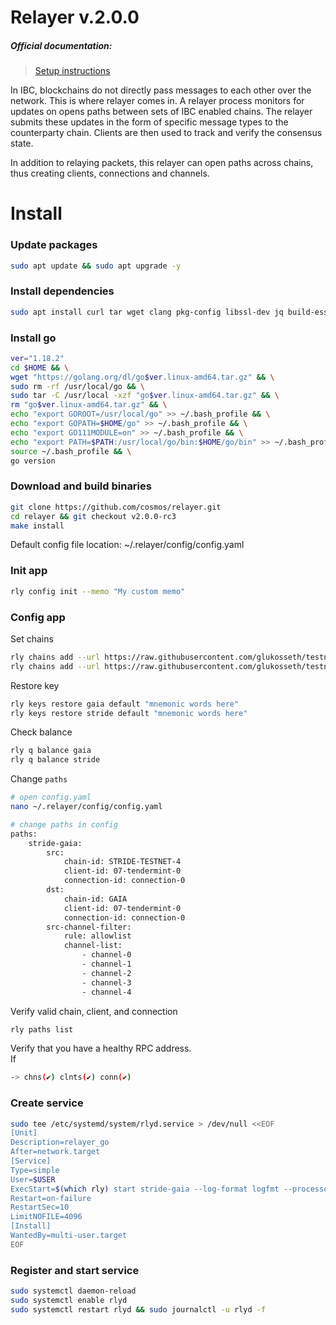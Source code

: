 # Relayer v.2.0.0

##### Official documentation:
> [Setup instructions](https://github.com/glukosseth/relayer-ibc-go)

In IBC, blockchains do not directly pass messages to each other over the network. This is where relayer comes in. A relayer process monitors for updates on opens paths between sets of IBC enabled chains. The relayer submits these updates in the form of specific message types to the counterparty chain. Clients are then used to track and verify the consensus state.

In addition to relaying packets, this relayer can open paths across chains, thus creating clients, connections and channels.

# Install

### Update packages
```Bash
sudo apt update && sudo apt upgrade -y
```

### Install dependencies
```Bash
sudo apt install curl tar wget clang pkg-config libssl-dev jq build-essential bsdmainutils ncdu git jq liblz4-tool -y
```

### Install go
```Bash
ver="1.18.2"
cd $HOME && \
wget "https://golang.org/dl/go$ver.linux-amd64.tar.gz" && \
sudo rm -rf /usr/local/go && \
sudo tar -C /usr/local -xzf "go$ver.linux-amd64.tar.gz" && \
rm "go$ver.linux-amd64.tar.gz" && \
echo "export GOROOT=/usr/local/go" >> ~/.bash_profile && \
echo "export GOPATH=$HOME/go" >> ~/.bash_profile && \
echo "export GO111MODULE=on" >> ~/.bash_profile && \
echo "export PATH=$PATH:/usr/local/go/bin:$HOME/go/bin" >> ~/.bash_profile && \
source ~/.bash_profile && \
go version
```

### Download and build binaries
```Bash
git clone https://github.com/cosmos/relayer.git
cd relayer && git checkout v2.0.0-rc3
make install
```
Default config file location: ~/.relayer/config/config.yaml

### Init app
```Bash
rly config init --memo "My custom memo"
```

### Config app
Set chains
```Bash
rly chains add --url https://raw.githubusercontent.com/glukosseth/testnet_guide/main/cosmos/usefull_for_cosmos/relayer_ibc_go_v.2.0.0/gaia.json gaia
rly chains add --url https://raw.githubusercontent.com/glukosseth/testnet_guide/main/cosmos/usefull_for_cosmos/relayer_ibc_go_v.2.0.0/stride.json stride
```
Restore key
```Bash
rly keys restore gaia default "mnemonic words here"
rly keys restore stride default "mnemonic words here"
```
Check balance
```Bash
rly q balance gaia
rly q balance stride
```
Change `paths`
```Bash
# open config.yaml
nano ~/.relayer/config/config.yaml

# change paths in config
paths:
    stride-gaia:
        src:
            chain-id: STRIDE-TESTNET-4
            client-id: 07-tendermint-0
            connection-id: connection-0
        dst:
            chain-id: GAIA
            client-id: 07-tendermint-0
            connection-id: connection-0
        src-channel-filter:
            rule: allowlist
            channel-list:
                - channel-0
                - channel-1
                - channel-2
                - channel-3
                - channel-4
```
Verify valid chain, client, and connection
```Bash
rly paths list
```
Verify that you have a healthy RPC address. \
If
```Bash
-> chns(✔) clnts(✔) conn(✔)
```

### Create service
```Bash
sudo tee /etc/systemd/system/rlyd.service > /dev/null <<EOF
[Unit]
Description=relayer_go
After=network.target
[Service]
Type=simple
User=$USER
ExecStart=$(which rly) start stride-gaia --log-format logfmt --processor events
Restart=on-failure
RestartSec=10
LimitNOFILE=4096
[Install]
WantedBy=multi-user.target
EOF
```

### Register and start service
```Bash
sudo systemctl daemon-reload
sudo systemctl enable rlyd
sudo systemctl restart rlyd && sudo journalctl -u rlyd -f
```
